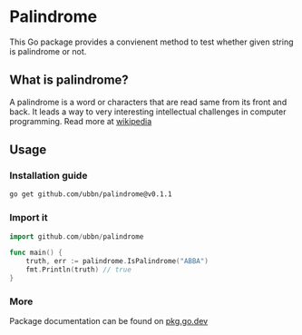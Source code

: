 # Palindrome

This Go package provides a convienent method to test whether given string is palindrome or not. 

## What is palindrome?

A palindrome is a word or characters that are read same from its front and back. It leads a way to very interesting intellectual challenges in computer programming. Read more at [wikipedia](https://en.wikipedia.org/wiki/Palindrome) 

## Usage

### Installation guide

```bash
go get github.com/ubbn/palindrome@v0.1.1
```

### Import it

```go
import github.com/ubbn/palindrome

func main() {
    truth, err := palindrome.IsPalindrome("ABBA")
    fmt.Println(truth) // true
}
```

### More

Package documentation can be found on [pkg.go.dev](https://pkg.go.dev/github.com/ubbn/palindrome)